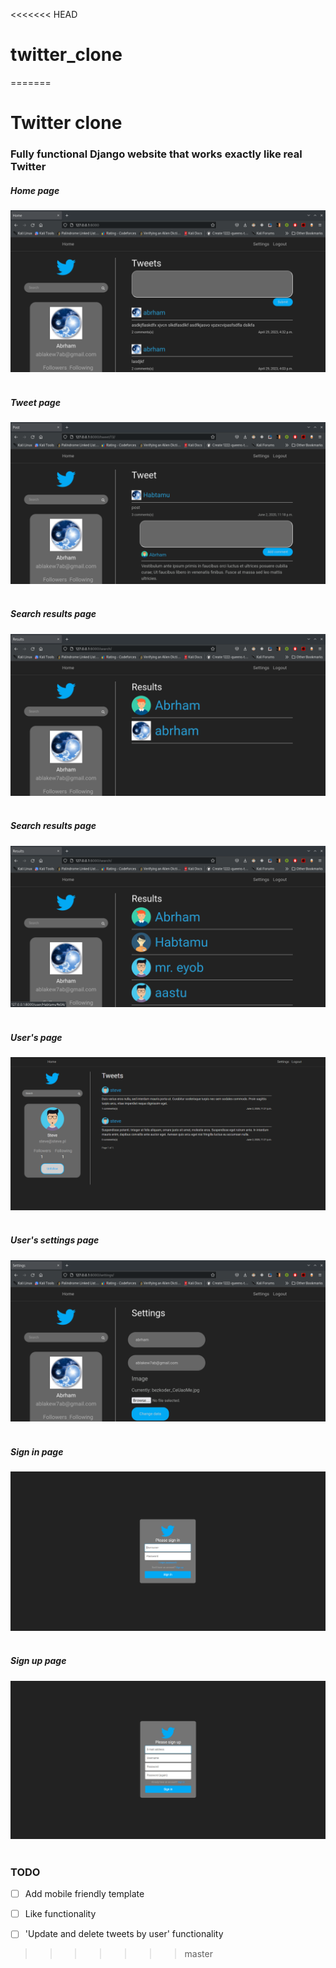 <<<<<<< HEAD
# twitter_clone
=======
# Twitter clone

### Fully functional Django website that works exactly like real Twitter<br>

##### Home page
![home page](screens/home.png) <br><br>

##### Tweet page
![tweet page](screens/post.png)<br><br>
##### Search results page
![search page](screens/search.png)<br><br>
##### Search results page
![search page](screens/search2.png)<br><br>
##### User's page
![settings page](screens/user.png)<br><br>
##### User's settings page
![settings page](screens/settings.png)<br><br>
##### Sign in page
![settings page](screens/signin.png)<br><br>
##### Sign up page
![settings page](screens/signup.png)<br><br>
 
### TODO
- [ ] Add mobile friendly template
- [ ] Like functionality
- [ ] 'Update and delete tweets by user' functionality




>>>>>>> master
